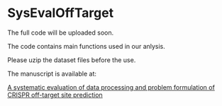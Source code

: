 # SysEvalOffTarget

The full code will be uploaded soon.


The code contains main functions used in our anlysis. 

Please uzip the dataset files before the use.

The manuscript is available at:

[A systematic evaluation of data processing and problem formulation of CRISPR off-target site prediction](https://www.biorxiv.org/content/10.1101/2021.09.30.462534v1)
